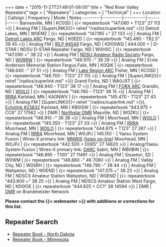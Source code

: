 +++
date = "2015-11-27T21:49:01-06:00"
title = "Red River Valley Repeaters"
tags = [ "Repeaters" ]
categories = [ "Technical" ]
+++
Location | Callsign | Frequency | Mode | Notes
---------|----------|-----------|------|------
Barnesville, MN | KC0SD | {{< repeaterbook  "147.060 + T123" 27 113 >}} | Analog FM | [SuperLINK]({{< relref "/radios/superlink.md" >}})
Detroit Lakes, MN | W0EMZ | {{< repeaterbook  "147.195 +" 27 133 >}} | Analog FM | [Detroit Lakes ARC](http://w0emz.com/)
Fargo, ND | K0EED | {{< repeaterbook  "145.490 - T82.5" 38 45 >}} | Analog FM | [IRLP #4549](http://status.irlp.net/index.php?PSTART=11&nodeid=4549)
Fargo, ND | KD0SWQ | 444.000 + | D-STAR | NDSU D-STAR Repeater
Fargo, ND | W0HSC | {{< repeaterbook  "147.090 +" 38 22 >}} | Analog FM | [NDSU Amateur Radio Society](http://www.w0hsc.org/)
Fargo, ND | [W0RRW](/sk/w0rrw) | {{< repeaterbook  "146.970 -" 38 29 >}} | Analog FM | Ernie Anderson Memorial Station
Fergus Falls, MN | K0QIK | {{< repeaterbook  "146.640 -" 27 51 >}} | Analog FM | [Lake Region ARC](https://lrarc.wordpress.com/)
Fisher, MN | KC0SD | {{< repeaterbook  "146.700 - T123" 27 113 >}} | Analog FM | [SuperLINK]({{< relref "/radios/superlink.md" >}})
Grand Forks, ND | WA0JXT | {{< repeaterbook  "146.940 - T123" 38 17 >}} | Analog FM | [FORX ARC](https://wa0jxt.org)
Grandin, ND | [W0ILO](/radios/) | {{< repeaterbook "146.760 - T123" 38 15 >}} | Analog FM | [RRRA](/)
Karlstad, MN | KA0NWV | {{< repeaterbook  "145.470 - T123" 27 43 >}} | Analog FM | [SuperLINK]({{< relref "/radios/superlink.md" >}}), [Echolink #23832](https://www.repeaterbook.com/repeaters/echolink/node_status.php?node=23832&type=search)
Karlstad, MN | KB0ISW | {{< repeaterbook "443.975 + CC6" 27 17562 >}} | DMR | [Northstar DMR](https://www.qrz.com/db/KB0ISW)
Mayville, ND | W0ZKU | {{< repeaterbook  "146.910 -" 38 38 >}} | Analog FM | 
Moorhead, MN | [W0ILO](/radios/) | {{< repeaterbook "145.350 - T123" 27 33 >}} | Analog FM | [RRRA](/)
Moorhead, MN | [W0ILO](/radios/) | {{< repeaterbook "444.875 + T123" 27 267 >}} | Analog FM | [RRRA](/)
Moorhead, MN | W0JPJ | 145.150 - | Yaesu System Fusion | Wires-X primary link: [MNWIS](https://mnwis.com) ([listen on-line](http://www.broadcastify.com/listen/feed/24449))
Moorhead, MN | W0JPJ | {{< repeaterbook "442.500 + D065" 27 14620 >}} | Analog/Yaesu System Fusion | Wires-X primary link: [DARC](http://kd0ylg-darc.byethost8.com/open-forum/?i=1)
Sabin, MN | WB0BIN | {{< repeaterbook  "146.895 - T100" 27 11491 >}} | Analog FM | 
Sisseton, SD | W0WM | {{< repeaterbook  "146.880 -" 46 7080 >}} | Analog FM | 
Valley City, ND | W0SRH | {{< repeaterbook  "146.790 -" 38 44 >}} | Analog FM | 
Wahpeton, ND | W0END | {{< repeaterbook  "147.375 +" 38 23 >}} | Analog FM | NDSCS Amateur Station
Wahpeton, ND | W0END | {{< repeaterbook  "443.800 +" 38 25 >}} | Analog FM | NDSCS Amateur Station
West Fargo, ND | KD0IOE | {{< repeaterbook "444.625 + CC1" 38 14594 >}} | DMR | [DMR](https://kd0ioe.com/repeater/) on Brandmeister Network

<span class="genericon genericon-warning"></span>
**Please contact the {{< webmaster >}} with additions or corrections for
this list.**

## Repeater Search

* [Repeater Book - North Dakota](https://www.repeaterbook.com/repeaters/index.php?state_id=38)
* [Repeater Book - Minnesota](https://www.repeaterbook.com/repeaters/index.php?state_id=27)
